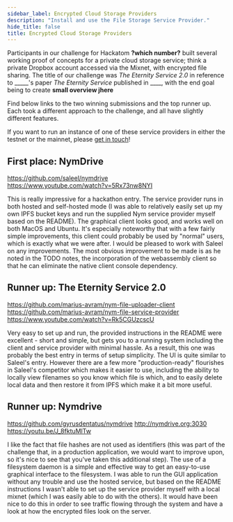 ```yaml
---
sidebar_label: Encrypted Cloud Storage Providers
description: "Install and use the File Storage Service Provider."
hide_title: false
title: Encrypted Cloud Storage Providers
---
```


Participants in our challenge for Hackatom __?which number?__ built several working proof of concepts for a private cloud storage service; think a private Dropbox account accessed via the Mixnet, with encrypted file sharing. The title of our challenge was _The Eternity Service 2.0_ in reference to _____'s paper _The Eternity Service_ published in ____, with the end goal being to create ______small overview jhere______ 

Find below links to the two winning submissions and the top runner up. Each took a different approach to the challenge, and all have slightly different features. 

If you want to run an instance of one of these service providers in either the testnet or the mainnet, please [get in touch](mailto:max@nymtech.net)! 

## First place: NymDrive    
https://github.com/saleel/nymdrive    
https://www.youtube.com/watch?v=5Rx73nw8NYI

This is really impressive for a hackathon entry. The service provider runs in both hosted and self-hosted mode (I was able to relatively easily set up my own IPFS bucket keys and run the supplied Nym service provider myself based on the README). The graphical client looks good, and works well on both MacOS and Ubuntu. It's especially noteworthy that with a few fairly simple improvements, this client could probably be used by "normal" users, which is exactly what we were after. I would be pleased to work with Saleel on any improvements. The most obvious improvement to be made is as he noted in the TODO notes, the incorporation of the webassembly client so that he can eliminate the native client console dependency.


## Runner up: The Eternity Service 2.0    
https://github.com/marius-avram/nym-file-uploader-client
https://github.com/marius-avram/nym-file-service-provider    
https://www.youtube.com/watch?v=Rk5CGUzcscU

Very easy to set up and run, the provided instructions in the README were excellent - short and simple, but gets you to a running system including the client and service provider with minimal hassle. As a result, this one was probably the best entry in terms of setup simplicity. The UI is quite similar to Saleel's entry. However there are a few more "production-ready" flourishes in Saleel's competitor which makes it easier to use, including the ability to locally view filenames so you know which file is which, and to easily delete local data and then restore it from IPFS which make it a bit more useful.

## Runner up: Nymdrive    
https://github.com/gyrusdentatus/nymdrive 
http://nymdrive.org:3030    
https://youtu.be/J_8fktuMlTw

I like the fact that file hashes are not used as identifiers (this was part of the challenge that, in a production application, we would want to improve upon, so it's nice to see that you've taken this additional step). The use of a filesystem daemon is a simple and effective way to get an easy-to-use graphical interface to the filesystem. I was able to run the GUI application without any trouble and use the hosted service, but based on the README instructions I wasn't able to set up the service provider myself with a local mixnet (which I was easily able to do with the others). It would have been nice to do this in order to see traffic flowing through the system and have a look at how the encrypted files look on the server.
